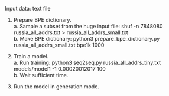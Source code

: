 Input data: text file

1. Prepare BPE dictionary.<br>
 a. Sample a subset from the huge input file: shuf -n 7848080 russia_all_addrs.txt > russia_all_addrs_small.txt<br>
 b. Make BPE dictionary: python3 prepare_bpe_dictionary.py russia_all_addrs_small.txt bpe1k 1000<br>

2. Train a model.<br>
 a. Run training: python3 seq2seq.py russia_all_addrs_tiny.txt models/model1 -1 0.00020012017 100<br>
 b. Wait sufficient time.<br>

3. Run the model in generation mode.<br>

